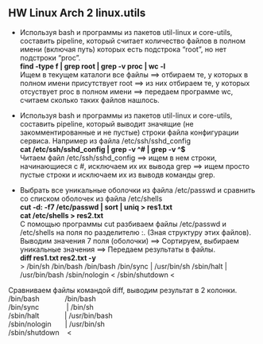 ## HW Linux Arch 2 linux.utils
* Используя bash и программы из пакетов util-linux и core-utils, составить pipeline, который считает количество файлов в полном имени (включая путь) которых есть подстрока “root”, но нет подстроки “proc”.  
 **find  -type f | grep root | grep -v proc | wc -l**  
 Ищем в текущем каталоги все файлы ==> отбираем те, у которых в полном имени присутствует root ==> из них отбираем те, у которых отсуствует proc в полном имени ==> передаем программе wc, считаем сколько таких файлов нашлось.  
   
* Используя bash и программы из пакетов util-linux и core-utils, составить pipeline, который выводит значящие (не закомментированные и не пустые) строки файла конфигурации сервиса. Например из файла /etc/ssh/sshd_config  
 **cat /etc/ssh/sshd_config | grep -v ^# | grep -v ^$**  
 Читаем файл /etc/ssh/sshd_config ==> ищем в нем строки, начинающиеся с #, исключаем их их вывода grep ==> ищем просто пустые строки и исключаем их из выводв команды grep.  
   
* Выбрать все уникальные оболочки из файла /etc/passwd и сравнить со списком оболочек из файла /etc/shells  
**cut -d: -f7 /etc/passwd | sort | uniq  > res1.txt**  
**cat /etc/shells > res2.txt**  
С помощью программы cut разбиваем файлы /etc/passwd и /etc/shells на поля по разделителю :. (Зная структуру этих файлов). Выводим значения 7 поля (оболочки) ==> Сортируем, выбираем уникальные значения ==> Передаем результаты в файлы.  
**diff res1.txt res2.txt -y**  
                                                              > /bin/sh
/bin/bash                                                       /bin/bash
/bin/sync                                                     | /usr/bin/sh
/sbin/halt                                                    | /usr/bin/bash
/sbin/nologin                                                 <
/sbin/shutdown                                                <




Сравниваем файлы командой diff, выводим результат в 2 колонки.  
/bin/bash &nbsp; &nbsp; &nbsp; &nbsp; &nbsp; &nbsp; /bin/bash  
/bin/sync &nbsp; &nbsp; &nbsp; &nbsp; &nbsp; &nbsp; &nbsp;| /bin/sh  
/sbin/halt &nbsp; &nbsp; &nbsp; &nbsp; &nbsp; &nbsp; | /usr/bin/bash  
/sbin/nologin &nbsp; &nbsp; &nbsp; | /usr/bin/sh  
/sbin/shutdown &nbsp; &nbsp;<  





   

